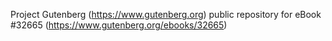 Project Gutenberg (https://www.gutenberg.org) public repository for eBook #32665 (https://www.gutenberg.org/ebooks/32665)
